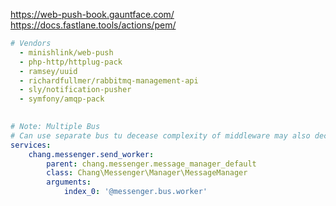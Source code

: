https://web-push-book.gauntface.com/
https://docs.fastlane.tools/actions/pem/

```yaml
# Vendors
  - minishlink/web-push
  - php-http/httplug-pack
  - ramsey/uuid
  - richardfullmer/rabbitmq-management-api
  - sly/notification-pusher
  - symfony/amqp-pack
  

# Note: Multiple Bus
# Can use separate bus tu decease complexity of middleware may also decease abstract message class.
services:
    chang.messenger.send_worker:
        parent: chang.messenger.message_manager_default
        class: Chang\Messenger\Manager\MessageManager
        arguments:
            index_0: '@messenger.bus.worker'
```
